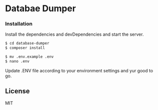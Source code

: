 # Databae Dumper

### Installation

Install the dependencies and devDependencies and start the server.

```sh
$ cd database-dumper
$ composer install
```

```sh
$ mv .env.example .env
$ nano .env
```
Update .ENV file according to your environment settings and yur good to go.

License
----

MIT